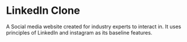 # LinkedIn Clone
A Social media website created for industry experts to interact in.
It uses principles of LinkedIn and instagram as its baseline features.